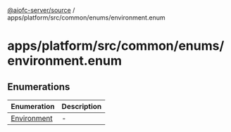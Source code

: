 [@aiofc-server/source](../../../../../../index.md) / apps/platform/src/common/enums/environment.enum

# apps/platform/src/common/enums/environment.enum

## Enumerations

| Enumeration | Description |
| ------ | ------ |
| [Environment](enumerations/Environment.md) | - |
